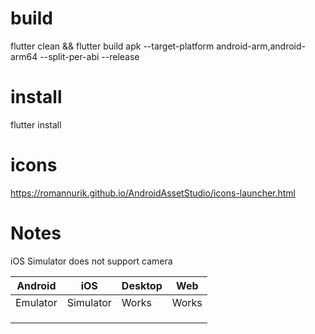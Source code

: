 # build
flutter clean && flutter build apk --target-platform android-arm,android-arm64 --split-per-abi --release

# install
flutter install

# icons
https://romannurik.github.io/AndroidAssetStudio/icons-launcher.html

# Notes
iOS Simulator does not support camera

| Android  | iOS       | Desktop | Web   |
|----------|-----------|---------|-------|
| Emulator | Simulator | Works   | Works |
|          |           |         |       |
|          |           |         |       |
|          |           |         |       |
